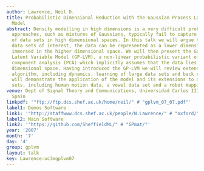 ```yaml
---
author: Lawrence, Neil D.
title: Probabilistic Dimensional Reduction with the Gaussian Process Latent Variable
  Model
abstract: Density modelling in high dimensions is a very difficult problem. Traditional
  approaches, such as mixtures of Gaussians, typically fail to capture the structure
  of data sets in high dimensional spaces. In this talk we will argue that for many
  data sets of interest, the data can be represented as a lower dimensional manifold
  immersed in the higher dimensional space. We will then present the Gaussian Process
  Latent Variable Model (GP-LVM), a non-linear probabilistic variant of principal
  component analysis (PCA) which implicitly assumes that the data lies on a lower
  dimensional space. Having introduced the GP-LVM we will review extensions to the
  algorithm, including dynamics, learning of large data sets and back constraints.  We
  will demonstrate the application of the model and its extensions to a range of data
  sets, including human motion data, a vowel data set and a robot mapping problem.
venue: Dept of Signal Theory and Communications, Universidad Carlos III de Madrid,
  Spain
linkpdf: '"ftp://ftp.dcs.shef.ac.uk/home/neil/" # "gplvm_07_07.pdf"'
label1: Demos Software
link1: '"http://staffwww.dcs.shef.ac.uk/people/N.Lawrence/" # "oxford/"'
label2: Main Software
link2: '"https://github.com/SheffieldML/" # "GPmat/"'
year: '2007'
month: '7'
day: '4'
group: gplvm
layout: talk
key: Lawrence:uc3mgplvm07
---
```

